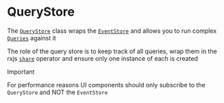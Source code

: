 # QueryStore

The [`QueryStore`](https://hzrd149.github.io/applesauce/typedoc/classes/applesauce_core.QueryStore.html) class wraps the [`EventStore`](./event-store.md) and allows you to run complex [`Queries`](./queries.md) against it

The role of the query store is to keep track of all queries, wrap them in the rxjs [`share`](https://rxjs.dev/api/index/function/share) operator and ensure only one instance of each is created

> [!IMPORTANT]
> For performance reasons UI components should only subscribe to the `QueryStore` and NOT the `EventStore`
